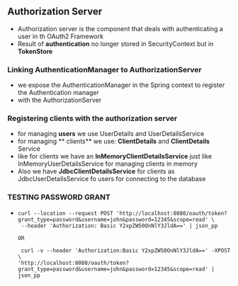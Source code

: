 ## Authorization Server
- Authorization server is the component that deals with authenticating a user in th OAuth2 Framework
- Result of **authentication** no longer stored in SecurityContext but in **TokenStore**

### Linking AuthenticationManager to AuthorizationServer
- we expose the AuthenticationManager in the Spring context to register the Authentication manager
- with the AuthorizationServer

### Registering clients with the authorization server
- for managing **users** we use UserDetails and UserDetailsService
- for managing **    clients** we use: **ClientDetails** and **ClientDetails** Service
- like for clients we have an **InMemoryClientDetailsService** just like InMemoryUserDetailsService for managing clients in memory
- Also we have **JdbcClientDetailsService** for clients as JdbcUserDetailsService fo users for connecting to the database


### TESTING PASSWORD GRANT
- ```
  curl --location --request POST 'http://localhost:8080/oauth/token?grant_type=password&username=john&password=12345&scope=read' \
   --header 'Authorization: Basic Y2xpZW50OnNlY3JldA==' | json_pp
  
  OR
  
   curl -v --header 'Authorization:Basic Y2xpZW50OnNlY3JldA==' -XPOST  \
  'http://localhost:8080/oauth/token?grant_type=password&username=john&password=12345&scope=read' | json_pp

  ```